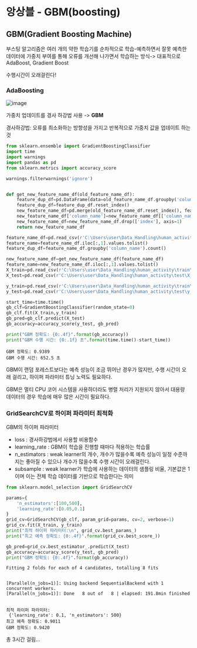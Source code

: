 # 앙상블 - GBM(boosting)
## GBM(Gradient Boosting Machine)
부스팅 알고리즘은 여러 개의 약한 학습기를 순차적으로 학습-예측하면서 잘못 예측한 데이터에 가중치 부여를 통해 오류를 개선해 나가면서 학습하는 방식-> 대표적으로 AdaBoost, Gradient Boost

수행시간이 오래걸린다!

### AdaBoosting
![image](https://user-images.githubusercontent.com/24853452/107628309-ce354a00-6ca3-11eb-8b56-c68ce73fddce.png)

가중치 업데이트를 경사 하강법 사용 -> **GBM**

경사하강법: 오류를 최소화하는 방향성을 가지고 반복적으로 가중치 값을 업데이트 하는 것


```python
from sklearn.ensemble import GradientBoostingClassifier
import time
import warnings
import pandas as pd
from sklearn.metrics import accuracy_score

warnings.filterwarnings('ignore')


def get_new_feature_name_df(old_feature_name_df):
    feature_dup_df=pd.DataFrame(data=old_feature_name_df.groupby('column_name').cumcount(), columns=['dup_cnt'])
    feature_dup_df=feature_dup_df.reset_index()
    new_feature_name_df=pd.merge(old_feature_name_df.reset_index(), feature_dup_df, how='outer')
    new_feature_name_df['column_name']=new_feature_name_df[['column_name','dup_cnt']].apply(lambda x:x[0]+'_'+str(x[1]) if x[1]>0 else x[0], axis=1)
    new_feature_name_df=new_feature_name_df.drop(['index'], axis=1)
    return new_feature_name_df

feature_name_df=pd.read_csv(r'C:\Users\user\Data_Handling\human_activity\features.txt', sep='\s+', header=None, names=['column_index', 'column_name'])
feature_name=feature_name_df.iloc[:,1].values.tolist()
feature_dup_df=feature_name_df.groupby('column_name').count()

new_feature_name_df=get_new_feature_name_df(feature_name_df)
feature_name=new_feature_name_df.iloc[:,1].values.tolist()
X_train=pd.read_csv(r'C:\Users\user\Data_Handling\human_activity\train\X_train.txt', sep='\s+', names=feature_name)
X_test=pd.read_csv(r'C:\Users\user\Data_Handling\human_activity\test\X_test.txt', sep='\s+', names=feature_name)

y_train=pd.read_csv(r'C:\Users\user\Data_Handling\human_activity\train\y_train.txt', sep='\s+', header=None, names=['action'])
y_test=pd.read_csv(r'C:\Users\user\Data_Handling\human_activity\test\y_test.txt', sep='\s+', header=None, names=['action'])

start_time=time.time()
gb_clf=GradientBoostingClassifier(random_state=0)
gb_clf.fit(X_train,y_train)
gb_pred=gb_clf.predict(X_test)
gb_accuracy=accuracy_score(y_test, gb_pred)

print("GBM 정확도: {0:.4f}".format(gb_accuracy))
print("GBM 수행 시간: {0:.1f} 초".format(time.time()-start_time))
```

    GBM 정확도: 0.9389
    GBM 수행 시간: 652.5 초
    

GBM이 랜덤 포레스트보다는 예측 성능이 조금 뛰어난 경우가 많지만, 수행 시간이 오래 걸리고, 하이퍼 파라미터 튜닝 노력도 필요하다. <br/>

GBM은 멀티 CPU 코어 시스템을 사용하더라도 병렬 처리가 지원되지 않아서 대용량 데이터의 경우 학습에 매우 많은 시간이 필요하다.

### GridSearchCV로 하이퍼 파라미터 최적화
GBM의 하이퍼 파라미터
* loss : 경사하강법에서 사용할 비용함수
* learning_rate : GBM이 학습을 진행할 때마다 적용하는 학습률 
* n_estimators : weak learner의 개수, 개수가 많을수록 예측 성능이 일정 수준까지는 좋아질 수 있으나 개수가 많을수록 수행 시간이 오래걸린다.
* subsample : weak learner가 학습에 사용하는 데이터의 샘플링 비율, 기본값은 1이며 이는 전체 학습 데이터를 기반으로 학습한다는 의미


```python
from sklearn.model_selection import GridSearchCV

params={
    'n_estimators':[100,500],
    'learning_rate':[0.05,0.1]
}
grid_cv=GridSearchCV(gb_clf, param_grid=params, cv=2, verbose=1)
grid_cv.fit(X_train, y_train)
print("최적 하이퍼 파라미터:\n", grid_cv.best_params_)
print("최고 예측 정확도: {0:.4f}".format(grid_cv.best_score_))

gb_pred=grid_cv.best_estimator_.predict(X_test)
gb_accuracy=accuracy_score(y_test, gb_pred)
print("GBM 정확도: {0:.4f}".format(gb_accuracy))
```

    Fitting 2 folds for each of 4 candidates, totalling 8 fits
    

    [Parallel(n_jobs=1)]: Using backend SequentialBackend with 1 concurrent workers.
    [Parallel(n_jobs=1)]: Done   8 out of   8 | elapsed: 191.8min finished
    

    최적 하이퍼 파라미터:
     {'learning_rate': 0.1, 'n_estimators': 500}
    최고 예측 정확도: 0.9011
    GBM 정확도: 0.9420
    

총 3시간 걸림...
